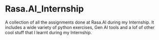 # Rasa.AI_Internship
A collection of all the assignments done at Rasa.AI during my Internship. It includes a wide variety of python exercises, Gen AI tools and a lof of other cool stuff that I learnt during my Internship.

